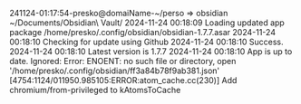 241124-01:17:54-presko@domaiName-~/perso
=> obsidian ~/Documents/Obsidian\ Vault/
2024-11-24 00:18:09 Loading updated app package /home/presko/.config/obsidian/obsidian-1.7.7.asar
2024-11-24 00:18:10 Checking for update using Github
2024-11-24 00:18:10 Success.
2024-11-24 00:18:10 Latest version is 1.7.7
2024-11-24 00:18:10 App is up to date.
Ignored: Error: ENOENT: no such file or directory, open '/home/presko/.config/obsidian/ff3a84b78f9ab381.json'
[4754:1124/011950.985105:ERROR:atom_cache.cc(230)] Add chromium/from-privileged to kAtomsToCache
